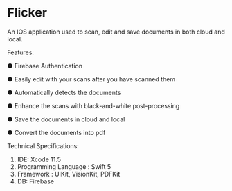 # Flicker


An IOS application used to scan, edit and save documents in both cloud and local.

Features:

● Firebase Authentication

● Easily edit with your scans after you have scanned them

● Automatically detects the documents

● Enhance the scans with black-and-white post-processing

● Save the documents in cloud and local

● Convert the documents into pdf

Technical Specifications:
1. IDE: Xcode 11.5
2. Programming Language : Swift 5
3. Framework : UIKit, VisionKit, PDFKit
4. DB: Firebase


